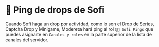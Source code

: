 # 📌 Ping de drops de Sofi

Cuando Sofi haga un drop por actividad, como lo son el Drop de Series, Captcha Drop y Minigame, Modereta hará ping al rol `@📌 Sofi Pings` que puedes asignarte en `Canales y roles` en la parte superior de la lista de canales del servidor.
